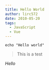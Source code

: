 ```yaml
---
title: Hello World
author: lirc572
date: 2010-05-20
tags:
  - JavaScript
  - Vue
---
```


```
echo "Hello world"
```
> This is a test

*Hello*
